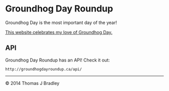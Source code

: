 # Groundhog Day Roundup

Groundhog Day is the most important day of the year!

[This website celebrates my love of Groundhog Day.](http://groundhogdayroundup.ca)

## API

Groundhog Day Roundup has an API! Check it out:

	http://groundhogdayroundup.ca/api/

---

© 2014 Thomas J Bradley
